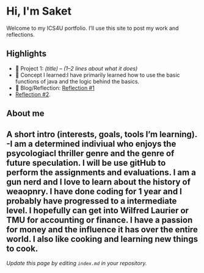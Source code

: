 # Hi, I'm Saket
Welcome to my ICS4U portfolio. I’ll use this site to post my work and reflections.

## Highlights
- 🔧 Project 1: *(title)* – *(1–2 lines about what it does)*
- 🧠 Concept I learned:I have primarily learned how to use the basic functions of java and the logic behind the basics. 
- 📝 Blog/Reflection: [Reflection #1](./posts/first_reflection.md)
- [Reflection #2](./posts/Second.md).

## About me
A short intro (interests, goals, tools I’m learning).
-I am a determined indiviual who enjoys the psycologiacl thriller genre and the genre of future speculation. I will be use gitHub to perform the assignments and evaluations. I am a gun nerd and I love 
to learn about the history of weaopnry.  I have done coding for 1 year and I probably have progressed to a intermediate level. I hopefully can get into Wilfred Laurier or TMU for accounting or finance.
I have a passion for money and the influence it has over the entire world. I also like cooking and learning new things to cook. 
---
*Update this page by editing `index.md` in your repository.*
